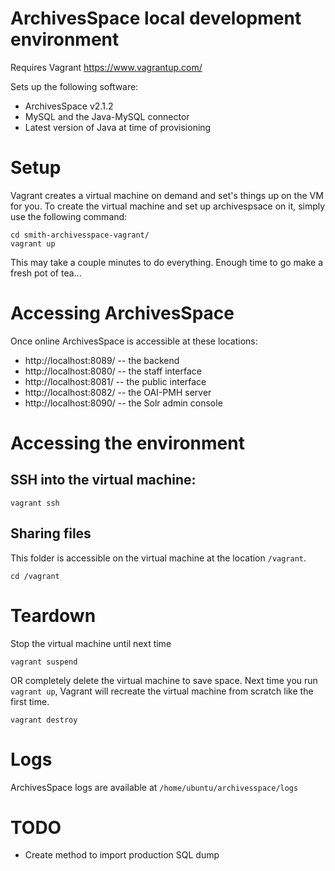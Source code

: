 # ArchivesSpace local development environment
Requires Vagrant https://www.vagrantup.com/

Sets up the following software:
- ArchivesSpace v2.1.2
- MySQL and the Java-MySQL connector
- Latest version of Java at time of provisioning

# Setup
Vagrant creates a virtual machine on demand and set's things up on the VM for you. To create the virtual machine and set up archivespsace on it, simply use the following command:
```
cd smith-archivesspace-vagrant/
vagrant up
```
This may take a couple minutes to do everything. Enough time to go make a fresh pot of tea...

# Accessing ArchivesSpace
Once online ArchivesSpace is accessible at these locations:
- http://localhost:8089/ -- the backend
- http://localhost:8080/ -- the staff interface
- http://localhost:8081/ -- the public interface
- http://localhost:8082/ -- the OAI-PMH server
- http://localhost:8090/ -- the Solr admin console

# Accessing the environment
## SSH into the virtual machine:
```
vagrant ssh
```

## Sharing files
This folder is accessible on the virtual machine at the location ```/vagrant```.
```
cd /vagrant
```

# Teardown
Stop the virtual machine until next time
```
vagrant suspend
```

OR completely delete the virtual machine to save space. Next time you run ```vagrant up```, Vagrant will recreate the virtual machine from scratch like the first time.
```
vagrant destroy
```

# Logs
ArchivesSpace logs are available at ```/home/ubuntu/archivesspace/logs```

# TODO
- Create method to import production SQL dump
